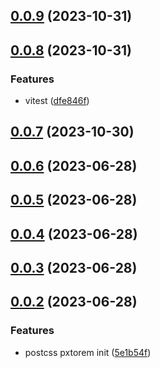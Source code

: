 ## [0.0.9](https://github.com/zz8023wanjin/pxtorem/compare/v0.0.8...v0.0.9) (2023-10-31)



## [0.0.8](https://github.com/zz8023wanjin/pxtorem/compare/v0.0.7...v0.0.8) (2023-10-31)


### Features

* vitest ([dfe846f](https://github.com/zz8023wanjin/pxtorem/commit/dfe846f3a9aa9cd6bcf0d291e36c9f29f931740f))



## [0.0.7](https://github.com/zz8023wanjin/pxtorem/compare/v0.0.6...v0.0.7) (2023-10-30)



## [0.0.6](https://github.com/zz8023wanjin/pxtorem/compare/v0.0.5...v0.0.6) (2023-06-28)



## [0.0.5](https://github.com/zz8023wanjin/pxtorem/compare/v0.0.4...v0.0.5) (2023-06-28)



## [0.0.4](https://github.com/zz8023wanjin/pxtorem/compare/v0.0.3...v0.0.4) (2023-06-28)



## [0.0.3](https://github.com/zz8023wanjin/pxtorem/compare/v0.0.2...v0.0.3) (2023-06-28)



## [0.0.2](https://github.com/zz8023wanjin/pxtorem/compare/5e1b54f335f330a56f35a16e73aebbe65789ebb2...v0.0.2) (2023-06-28)


### Features

* postcss pxtorem init ([5e1b54f](https://github.com/zz8023wanjin/pxtorem/commit/5e1b54f335f330a56f35a16e73aebbe65789ebb2))



